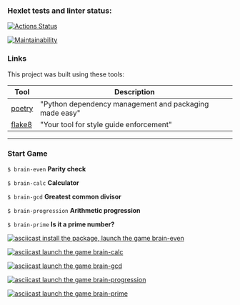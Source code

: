 ### Hexlet tests and linter status:
[![Actions Status](https://github.com/aleksPOE/python-project-49/actions/workflows/hexlet-check.yml/badge.svg)](https://github.com/aleksPOE/python-project-49/actions)

[![Maintainability](https://api.codeclimate.com/v1/badges/9b8ebb1f942dfc1c3331/maintainability)](https://codeclimate.com/github/aleksPOE/python-project-49/maintainability)

### Links

This project was built using these tools:

| Tool                                                                        | Description                                             |
|-----------------------------------------------------------------------------|---------------------------------------------------------|
| [poetry](https://python-poetry.org/)                                        | "Python dependency management and packaging made easy"  |
| [flake8](https://flake8.pycqa.org/)                                         | "Your tool for style guide enforcement" |

---

### Start Game

`$ brain-even` **Parity check**

`$ brain-calc` **Calculator**

`$ brain-gcd` **Greatest common divisor**

`$ brain-progression` **Arithmetic progression**

`$ brain-prime` **Is it a prime number?**


[![asciicast install the package, launch the game brain-even](https://asciinema.org/a/Z7M16tm0d9VeDMEwlwkTOgdra.svg)](https://asciinema.org/a/Z7M16tm0d9VeDMEwlwkTOgdra)

[![asciicast launch the game brain-calc](https://asciinema.org/a/fJSxjQEO8q9n1SoDD7dh9RFa9.svg)](https://asciinema.org/a/fJSxjQEO8q9n1SoDD7dh9RFa9)

[![asciicast launch the game brain-gcd](https://asciinema.org/a/y60gfJQal9rv2KRI9mY6NlQ9A.svg)](https://asciinema.org/a/y60gfJQal9rv2KRI9mY6NlQ9A)

[![asciicast launch the game brain-progression](https://asciinema.org/a/sduzdn0QTw7J5aWMDgmRnhhDa.svg)](https://asciinema.org/a/sduzdn0QTw7J5aWMDgmRnhhDa)

[![asciicast launch the game brain-prime](https://asciinema.org/a/uIq9H3zXteLswFuYnVhGie1Ve.svg)](https://asciinema.org/a/uIq9H3zXteLswFuYnVhGie1Ve)